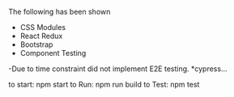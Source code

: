 The following has been shown

- CSS Modules
- React Redux
- Bootstrap
- Component Testing

-Due to time constraint did not implement E2E testing. *cypress...

to start: npm start
to Run: npm run build
to Test: npm test